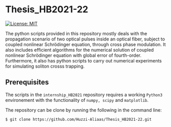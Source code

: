 # Thesis_HB2021-22

[![License: MIT](https://img.shields.io/badge/License-MIT-green.svg)](https://opensource.org/licenses/MIT)

The python scripts provided in this repository mostly deals with the propagation scenario of two optical pulses inside an optical fiber, subject to coupled nonlinear Schrödinger equation, through cross phase modulation. It also includes efficient algorithms for the numerical solution of coupled nonlinear Schrödinger equation with global error of fourth-order. Furthermore, it also has python scripts to carry out numerical experiments for simulating soliton crosss trapping.

## Prerequisites

The scripts in the ```internship_HB2021``` repository requires a working ```Python3``` environement with the functionality of ```numpy, scipy``` and ```matplotlib```.


The repository can be clone by running the following in the command line: 

```$ git clone https://github.com/Huzzi-Aliaas/Thesis_HB2021-22.git```
